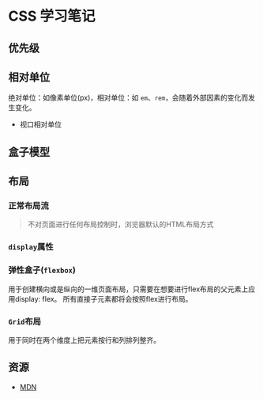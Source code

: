# CSS 学习笔记
## 优先级
## 相对单位
绝对单位：如像素单位(px)，相对单位：如 `em`、`rem`，会随着外部因素的变化而发生变化。
- 视口相对单位

## 盒子模型
## 布局
### 正常布局流
> 不对页面进行任何布局控制时，浏览器默认的HTML布局方式
### `display`属性
### 弹性盒子(`flexbox`)
用于创建横向或是纵向的一维页面布局，只需要在想要进行flex布局的父元素上应用display: flex。
所有直接子元素都将会按照flex进行布局。
### `Grid`布局
用于同时在两个维度上把元素按行和列排列整齐。
## 资源
- [MDN](https://developer.mozilla.org/zh-CN/docs/Learn/Getting_started_with_the_web/CSS_basics)
